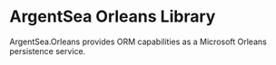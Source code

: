 ﻿# ArgentSea Orleans Library

ArgentSea.Orleans provides ORM capabilities as a Microsoft Orleans persistence service.

